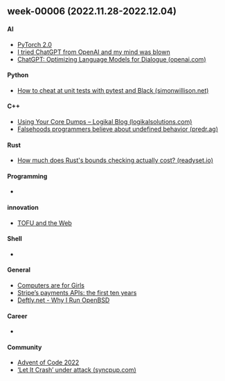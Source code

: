 ## week-00006 (2022.11.28-2022.12.04)
#### AI
+ [PyTorch 2.0](https://pytorch.org/get-started/pytorch-2.0/)
+ [I tried ChatGPT from OpenAI and my mind was blown](https://hackernoon.com/i-tried-chatgpt-from-openai-and-my-mind-was-blown)
+ [ChatGPT: Optimizing Language Models for Dialogue (openai.com)](https://openai.com/blog/chatgpt/)


#### Python
+ [How to cheat at unit tests with pytest and Black (simonwillison.net)](https://simonwillison.net/2020/Feb/11/cheating-at-unit-tests-pytest-black/)

#### C++
+ [Using Your Core Dumps – Logikal Blog (logikalsolutions.com)](https://www.logikalsolutions.com/wordpress/information-technology/core-dumps-2/)
+ [Falsehoods programmers believe about undefined behavior (predr.ag)](https://predr.ag/blog/falsehoods-programmers-believe-about-undefined-behavior/)

#### Rust
+ [How much does Rust's bounds checking actually cost? (readyset.io)](https://blog.readyset.io/bounds-checks/)

#### Programming
+ 

#### innovation
+ [TOFU and the Web](https://unmitigatedrisk.com/?p=702)


#### Shell
+ 

#### General
+ [Computers are for Girls](https://www.datagubbe.se/girls/)
+ [Stripe’s payments APIs: the first ten years](https://stripe.com/blog/payment-api-design) 
+ [Deftly.net - Why I Run OpenBSD](https://deftly.net/posts/2016-05-31-why-i-run-openbsd.html)

#### Career
+ 

#### Community
+ [Advent of Code 2022](https://adventofcode.com/2022)
+ [‘Let It Crash’ under attack (syncpup.com)](http://blog.syncpup.com/posts/let-it-crash-under-attack.html) 
